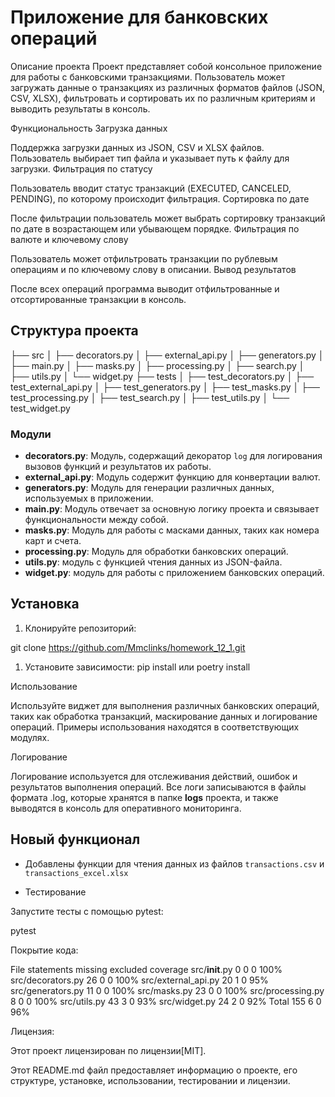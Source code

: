# Приложение для банковских операций

Описание проекта
Проект представляет собой консольное приложение для работы с банковскими транзакциями. Пользователь может загружать данные о транзакциях из различных форматов файлов (JSON, CSV, XLSX), фильтровать и сортировать их по различным критериям и выводить результаты в консоль.

Функциональность
Загрузка данных

Поддержка загрузки данных из JSON, CSV и XLSX файлов.
Пользователь выбирает тип файла и указывает путь к файлу для загрузки.
Фильтрация по статусу

Пользователь вводит статус транзакций (EXECUTED, CANCELED, PENDING), по которому происходит фильтрация.
Сортировка по дате

После фильтрации пользователь может выбрать сортировку транзакций по дате в возрастающем или убывающем порядке.
Фильтрация по валюте и ключевому слову

Пользователь может отфильтровать транзакции по рублевым операциям и по ключевому слову в описании.
Вывод результатов

После всех операций программа выводит отфильтрованные и отсортированные транзакции в консоль.

## Структура проекта

├── src
│ ├── decorators.py
│ ├── external_api.py
│ ├── generators.py
│ ├── main.py
│ ├── masks.py
│ ├── processing.py
│ ├── search.py
│ ├── utils.py
│ └── widget.py
├── tests
│ ├── test_decorators.py
│ ├── test_external_api.py
│ ├── test_generators.py
│ ├── test_masks.py
│ ├── test_processing.py
│ ├── test_search.py
│ ├── test_utils.py
│ └── test_widget.py



### Модули

- **decorators.py**: Модуль, содержащий декоратор `log` для логирования вызовов функций и результатов их работы.
- **external_api.py**: Модуль содержит функцию для конвертации валют.
- **generators.py**: Модуль для генерации различных данных, используемых в приложении.
- **main.py**: Модуль отвечает за основную логику проекта и связывает функциональности между собой.
- **masks.py**: Модуль для работы с масками данных, таких как номера карт и счета.
- **processing.py**: Модуль для обработки банковских операций.
- **utils.py**: модуль с функцией чтения данных из JSON-файла.
- **widget.py**: модуль для работы с приложением банковских операций.
## Установка

1. Клонируйте репозиторий:

git clone https://github.com/Mmclinks/homework_12_1.git

   
1. Установите зависимости:
pip install
или
poetry install

Использование

Используйте виджет для выполнения различных банковских операций, 
таких как обработка транзакций, маскирование данных и логирование операций. 
Примеры использования находятся в соответствующих модулях.

Логирование

Логирование используется для отслеживания действий, ошибок и результатов 
выполнения операций. Все логи записываются в файлы формата .log, которые хранятся
в папке **logs** проекта, и также выводятся в консоль для оперативного мониторинга.
## Новый функционал

- Добавлены функции для чтения данных из файлов `transactions.csv` и `transactions_excel.xlsx`

- Тестирование

Запустите тесты с помощью pytest:

pytest

Покрытие кода:


File	            statements	missing	 excluded  coverage
src/__init__.py	    0	        0	     0	       100%
src/decorators.py	26	        0	     0	       100%
src/external_api.py	20	        1	     0	       95%
src/generators.py	11	        0	     0	       100%
src/masks.py	    23	        0	     0    	   100%
src/processing.py	8	        0	     0	       100%
src/utils.py	    43	        3	     0	       93%
src/widget.py	    24	        2	     0	       92%
Total	            155	        6	     0	       96%


Лицензия:

Этот проект лицензирован по лицензии[MIT].

Этот README.md файл предоставляет информацию о проекте, его 
структуре, установке, использовании, тестировании и лицензии.
